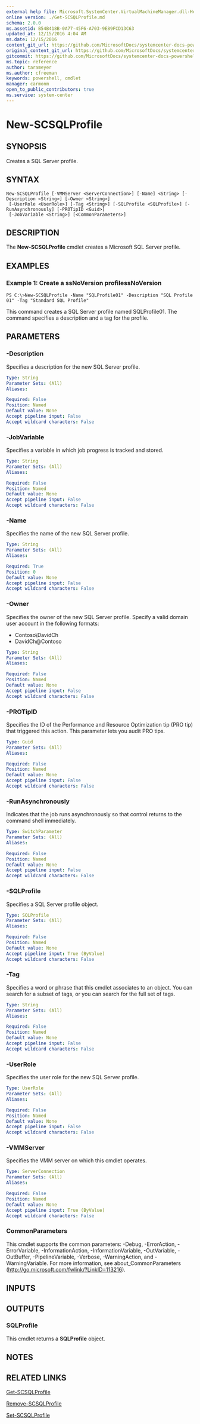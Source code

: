 ```yaml
---
external help file: Microsoft.SystemCenter.VirtualMachineManager.dll-Help.xml
online version: ./Get-SCSQLProfile.md
schema: 2.0.0
ms.assetid: B54B418B-0A77-45F6-A703-9E89FCD13C63
updated_at: 12/15/2016 4:04 AM
ms.date: 12/15/2016
content_git_url: https://github.com/MicrosoftDocs/systemcenter-docs-powershell/blob/master/systemcenter-cmdlets/SystemCenter2016/VirtualMachineManager/vlatest/New-SCSQLProfile.md
original_content_git_url: https://github.com/MicrosoftDocs/systemcenter-docs-powershell/blob/master/systemcenter-cmdlets/SystemCenter2016/VirtualMachineManager/vlatest/New-SCSQLProfile.md
gitcommit: https://github.com/MicrosoftDocs/systemcenter-docs-powershell/blob/7df4508c7b907a214e6a8eca76037b06065ef078/systemcenter-cmdlets/SystemCenter2016/VirtualMachineManager/vlatest/New-SCSQLProfile.md
ms.topic: reference
author: tarameyer
ms.author: cfreeman
keywords: powershell, cmdlet
manager: carmonm
open_to_public_contributors: true
ms.service: system-center
---
```


# New-SCSQLProfile

## SYNOPSIS
Creates a SQL Server profile.

## SYNTAX

```
New-SCSQLProfile [-VMMServer <ServerConnection>] [-Name] <String> [-Description <String>] [-Owner <String>]
 [-UserRole <UserRole>] [-Tag <String>] [-SQLProfile <SQLProfile>] [-RunAsynchronously] [-PROTipID <Guid>]
 [-JobVariable <String>] [<CommonParameters>]
```

## DESCRIPTION
The **New-SCSQLProfile** cmdlet creates a Microsoft SQL Server profile.

## EXAMPLES

### Example 1: Create a ssNoVersion profilessNoVersion
```
PS C:\>New-SCSQLProfile -Name "SQLProfile01" -Description "SQL Profile 01" -Tag "Standard SQL Profile"
```

This command creates a SQL Server profile named SQLProfile01.
The command specifies a description and a tag for the profile.

## PARAMETERS

### -Description
Specifies a description for the new SQL Server profile.

```yaml
Type: String
Parameter Sets: (All)
Aliases: 

Required: False
Position: Named
Default value: None
Accept pipeline input: False
Accept wildcard characters: False
```

### -JobVariable
Specifies a variable in which job progress is tracked and stored.

```yaml
Type: String
Parameter Sets: (All)
Aliases: 

Required: False
Position: Named
Default value: None
Accept pipeline input: False
Accept wildcard characters: False
```

### -Name
Specifies the name of the new SQL Server profile.

```yaml
Type: String
Parameter Sets: (All)
Aliases: 

Required: True
Position: 0
Default value: None
Accept pipeline input: False
Accept wildcard characters: False
```

### -Owner
Specifies the owner of the new SQL Server profile.
Specify a valid domain user account in the following formats: 

- Contoso\DavidCh 
- DavidCh@Contoso

```yaml
Type: String
Parameter Sets: (All)
Aliases: 

Required: False
Position: Named
Default value: None
Accept pipeline input: False
Accept wildcard characters: False
```

### -PROTipID
Specifies the ID of the Performance and Resource Optimization tip (PRO tip) that triggered this action.
This parameter lets you audit PRO tips.

```yaml
Type: Guid
Parameter Sets: (All)
Aliases: 

Required: False
Position: Named
Default value: None
Accept pipeline input: False
Accept wildcard characters: False
```

### -RunAsynchronously
Indicates that the job runs asynchronously so that control returns to the command shell immediately.

```yaml
Type: SwitchParameter
Parameter Sets: (All)
Aliases: 

Required: False
Position: Named
Default value: None
Accept pipeline input: False
Accept wildcard characters: False
```

### -SQLProfile
Specifies a SQL Server profile object.

```yaml
Type: SQLProfile
Parameter Sets: (All)
Aliases: 

Required: False
Position: Named
Default value: None
Accept pipeline input: True (ByValue)
Accept wildcard characters: False
```

### -Tag
Specifies a word or phrase that this cmdlet associates to an object.
You can search for a subset of tags, or you can search for the full set of tags.

```yaml
Type: String
Parameter Sets: (All)
Aliases: 

Required: False
Position: Named
Default value: None
Accept pipeline input: False
Accept wildcard characters: False
```

### -UserRole
Specifies the user role for the new SQL Server profile.

```yaml
Type: UserRole
Parameter Sets: (All)
Aliases: 

Required: False
Position: Named
Default value: None
Accept pipeline input: False
Accept wildcard characters: False
```

### -VMMServer
Specifies the VMM server on which this cmdlet operates.

```yaml
Type: ServerConnection
Parameter Sets: (All)
Aliases: 

Required: False
Position: Named
Default value: None
Accept pipeline input: True (ByValue)
Accept wildcard characters: False
```

### CommonParameters
This cmdlet supports the common parameters: -Debug, -ErrorAction, -ErrorVariable, -InformationAction, -InformationVariable, -OutVariable, -OutBuffer, -PipelineVariable, -Verbose, -WarningAction, and -WarningVariable. For more information, see about_CommonParameters (http://go.microsoft.com/fwlink/?LinkID=113216).

## INPUTS

## OUTPUTS

### SQLProfile
This cmdlet returns a **SQLProfile** object.

## NOTES

## RELATED LINKS

[Get-SCSQLProfile](xref:SystemCenter2016/VirtualMachineManager/vlatest/Get-SCSQLProfile.md)

[Remove-SCSQLProfile](xref:SystemCenter2016/VirtualMachineManager/vlatest/Remove-SCSQLProfile.md)

[Set-SCSQLProfile](xref:SystemCenter2016/VirtualMachineManager/vlatest/Set-SCSQLProfile.md)

